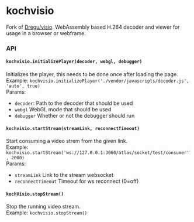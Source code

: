# kochvisio
Fork of [Dregu/visio](https://github.com/Dregu/visio). WebAssembly based H.264 decoder and viewer for usage in a browser or webframe.

### API
#### `kochvisio.initializePlayer(decoder, webgl, debugger)`
Initializes the player, this needs to be done once after loading the page.   
Example: `kochvisio.initializePlayer('./vendor/javascripts/decoder.js', 'auto', true)`   
Params:
* `decoder`: Path to the decoder that should be used
* `webgl` WebGL mode that should be used
* `debugger` Whether or not the debugger should run

#### `kochvisio.startStream(streamLink, reconnectTimeout)`
Start consuming a video strem from the given link.    
Example: `kochvisio.startStream('ws://127.0.0.1:3060/atlas/socket/test/consumer', 2000)`    
Params:
* `streamLink` Link to the stream websocket
* `reconnectTimeout` Timeout for ws reconnect (0=off)

#### `kochVisio.stopStream()`
Stop the running video stream.    
Example: `kochvisio.stopStream()`     

